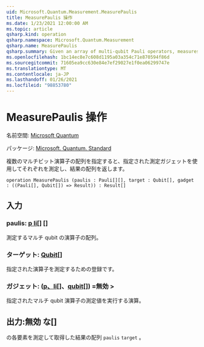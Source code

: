 ```yaml
---
uid: Microsoft.Quantum.Measurement.MeasurePaulis
title: MeasurePaulis 操作
ms.date: 1/23/2021 12:00:00 AM
ms.topic: article
qsharp.kind: operation
qsharp.namespace: Microsoft.Quantum.Measurement
qsharp.name: MeasurePaulis
qsharp.summary: Given an array of multi-qubit Pauli operators, measures each using a specified measurement gadget, then returns the array of results.
ms.openlocfilehash: 1bc14ec8e7c608d1195a03a354c71e870594f86d
ms.sourcegitcommit: 71605ea9cc630e84e7ef29027e1f0ea06299747e
ms.translationtype: MT
ms.contentlocale: ja-JP
ms.lasthandoff: 01/26/2021
ms.locfileid: "98853780"
---
```

# <a name="measurepaulis-operation"></a>MeasurePaulis 操作

名前空間: [Microsoft Quantum](xref:Microsoft.Quantum.Measurement)

パッケージ: [Microsoft. Quantum. Standard](https://nuget.org/packages/Microsoft.Quantum.Standard)


複数のマルチビット演算子の配列を指定すると、指定された測定ガジェットを使用してそれぞれを測定し、結果の配列を返します。

```qsharp
operation MeasurePaulis (paulis : Pauli[][], target : Qubit[], gadget : ((Pauli[], Qubit[]) => Result)) : Result[]
```


## <a name="input"></a>入力

### <a name="paulis--pauli"></a>paulis: [p li](xref:microsoft.quantum.lang-ref.pauli)[] []

測定するマルチ qubit の演算子の配列。


### <a name="target--qubit"></a>ターゲット: [Qubit](xref:microsoft.quantum.lang-ref.qubit)[]

指定された演算子を測定するための登録です。


### <a name="gadget--pauliqubit--__invalidresult__"></a>ガジェット: ([p、li](xref:microsoft.quantum.lang-ref.pauli)[]、[qubit](xref:microsoft.quantum.lang-ref.qubit)[]) =__無効 <Result>__> 

指定されたマルチ qubit 演算子の測定値を実行する演算。



## <a name="output--__invalidresult__"></a>出力:__無効 <Result> な__[]

の各要素を測定して取得した結果の配列 `paulis` `target` 。